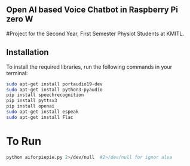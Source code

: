## Open AI based Voice Chatbot in Raspberry Pi zero W
#Project for the Second Year, First Semester Physiot Students at KMITL.
## Installation

To install the required libraries, run the following commands in your terminal:

```bash
sudo apt-get install portaudio19-dev
sudo apt-get install python3-pyaudio
pip install speechrecognition
pip install pyttsx3
pip install openai
sudo apt-get install espeak
sudo apt-get install Flac
``````

# To Run

```bash
python aiforpiepie.py 2>/dev/null  #2>/dev/null for ignor alsa 
``````

